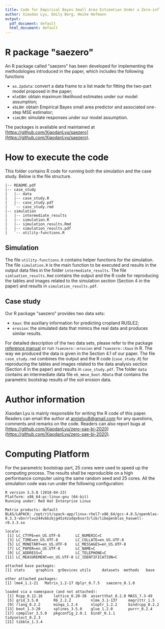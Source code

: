 ```yaml
---
title: Code for Empirical Bayes Small Area Estimation Under a Zero-inflated Lognormal Model with correlated random area effects
author: Xiaodan Lyu, Emily Berg, Heike Hofmann
output:
  pdf_document: default
  html_document: default
---
```


# R package "saezero"

An R package called "saezero" has been developed for implementing the methodologies introduced in the paper, which includes the following functions

- `as.2pdata`: convert a data frame to a list made for fitting the two-part model proposed in the paper;
- `mleEBH`: obtain maximum likelihood estimates under our model assumption;
- `ebLBH`: obtain Empirical Bayes small area predictor and associated one-step MSE estimator;
- `simLBH`: simulate responses under our model assumption.

The packages is available and maintained at [https://github.com/XiaodanLyu/saezero](https://github.com/XiaodanLyu/saezero).

# How to execute the code

This folder contains R code for running both the simulation and the case study. Below is the file structure.  

```
|-- README.pdf
|-- case_study
|   |-- data
|   |-- case_study.R
|   |-- case_study.pdf
|   `-- case_study.rmd
|-- simulation
|   |-- intermediate_results
|   |-- simulation.R
|   |-- simulation_results.Rmd
|   |-- simulation_results.pdf
|   `-- utility-functions.R
```

## Simulation

The file `utility-functions.R` contains helper functions for the simulation. The file `simulation.R` is the main function to be executed and results in the output data files in the folder `intermediate_results`. The file `simluation_results.Rmd` contains the output and the R code for reproducing the tables and images related to the simulation section (Section 4 in the paper) and results in `simulation_results.pdf`.

## Case study

Our R package "saezero" provides two data sets:

- `Xaux`: the auxiliary information for predicting cropland RUSLE2;
- `erosion`: the simulated data that mimics the real data and produces similar results.

For detailed description of the two data sets, please refer to the package [reference manual](https://github.com/XiaodanLyu/saezero/blob/master/saezero.pdf) or run `?saezero::erosion` and `?saezero::Xaux` in R. The way we produced the data is given in the Section 4.1 of our paper. The file `case_study.rmd` combines the output and the R code (`case_study.R`) for reproducing the tables and images related to the data analysis section (Section 4 in the paper) and results in `case_study.pdf`. The folder `data` contains an intermediate data file `eb_mmse_boot.RData` that contains the parametric bootstrap results of the soil erosion data.

# Author information

Xiaodan Lyu is mainly responsible for writing the R code of this paper. Readers can email the author at annielyu8@gmail.com for any questions, comments and remarks on the code. Readers can also report bugs at [https://github.com/XiaodanLyu/zero-sae-bj-2020](https://github.com/XiaodanLyu/zero-sae-bj-2020).

# Computing Platform

For the parametric bootstrap part, 25 cores were used to speed up the computing process. The results shall be reproducible on a high performance computer using the same random seed and 25 cores. All the simulation code was run under the following configuration:
```
R version 3.5.0 (2018-04-23)
Platform: x86_64-pc-linux-gnu (64-bit)
Running under: Red Hat Enterprise Linux

Matrix products: default
BLAS/LAPACK: /opt/rit/spack-app/linux-rhel7-x86_64/gcc-4.8.5/openblas-0.3.3-vbnrrlvu244vbbzbjg45z4zudqv6sor3/lib/libopenblas_haswell-r0.3.3.so

locale:
 [1] LC_CTYPE=en_US.UTF-8       LC_NUMERIC=C              
 [3] LC_TIME=en_US.UTF-8        LC_COLLATE=en_US.UTF-8    
 [5] LC_MONETARY=en_US.UTF-8    LC_MESSAGES=en_US.UTF-8   
 [7] LC_PAPER=en_US.UTF-8       LC_NAME=C                 
 [9] LC_ADDRESS=C               LC_TELEPHONE=C            
[11] LC_MEASUREMENT=en_US.UTF-8 LC_IDENTIFICATION=C       

attached base packages:
[1] stats     graphics  grDevices utils     datasets  methods   base     

other attached packages:
[1] lme4_1.1-21   Matrix_1.2-17 dplyr_0.7.5   saezero_0.1.0

loaded via a namespace (and not attached):
 [1] Rcpp_0.12.16     lattice_0.20-38  assertthat_0.2.0 MASS_7.3-49     
 [5] grid_3.5.0       R6_2.2.2         nlme_3.1-137     magrittr_1.5    
 [9] rlang_0.2.2      minqa_1.2.4      nloptr_1.2.2     bindrcpp_0.2.2  
[13] boot_1.3-20      splines_3.5.0    glue_1.2.0       purrr_0.2.4     
[17] compiler_3.5.0   pkgconfig_2.0.1  bindr_0.1.1      tidyselect_0.2.3
[21] tibble_1.3.4
```
